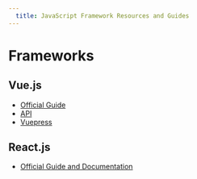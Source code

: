 ```yaml
---
  title: JavaScript Framework Resources and Guides
---
```


# Frameworks

## Vue.js
* [Official Guide](https://vuejs.org/v2/guide/)
* [API](https://vuejs.org/v2/api/)
* [Vuepress](https://vuepress.vuejs.org/)

## React.js
* [Official Guide and Documentation](https://reactjs.org/docs/getting-started.html)